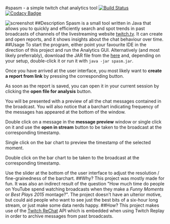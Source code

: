 #spasm - a simple twitch chat analytics tool
[![Build Status](https://travis-ci.org/SebastianAigner/spasm.svg?branch=master)](https://travis-ci.org/SebastianAigner/spasm) [![Codacy Badge](https://api.codacy.com/project/badge/Grade/1ef59eb5d0d747b7886cefe4a774d7b5)](https://www.codacy.com/app/sebastian-aigner/spasm?utm_source=github.com&amp;utm_medium=referral&amp;utm_content=SebastianAigner/spasm&amp;utm_campaign=Badge_Grade)

![screenshot](https://i.imgur.com/SFP0GAq.png "Main analysis user interface")
##Description
Spasm is a small tool written in Java that allows you to quickly and efficiently search and spot trends in past broadcasts of channels of the livestreaming website [twitch.tv](https://www.twitch.tv/). It can create and open reports, and it shows insights about the chat behaviour over time.
##Usage
To start the program, either point your favourite IDE in the direction of this project and run the Analytics GUI. Alternatively (and most likely preferrably), download the JAR file from the [here](https://github.com/SebastianAigner/spasm/releases/download/v.1.0/spasm.jar) and, depending on your setup, double-click it or run it with ``java -jar spasm.jar``.

Once you have arrived at the user interface, you most likely want to **create a report from link** by pressing the corresponding button.

As soon as the report is saved, you can open it in your current session by clicking the **open file for analysis** button.

You will be presented with a preview of all the chat messages contained in the broadcast. You will also notice that a barchart indicating frequency of the messages has appeared at the bottom of the window.

Double click on a message in the **message preview** window or single click on it and use the **open in stream** button to be taken to the broadcast at the corresponding timestamp.

Single click on the bar chart to preview the timestamp of the selected moment.

Double click on the bar chart to be taken to the broadcast at the corresponding timestamp.

Use the slider at the bottom of the user interface to adjust the resolution / fine-grainedness of the barchart.
##Why?
This project was mostly made for fun. It was also an indirect result of the question "How much time do people on YouTube spend watching broadcasts when they make a *Funny Moments* or *Best Plays 2015* montage?". The project doesn't have an ulterior motive, but could aid people who want to see just the best bits of a six-hour long stream, or just make some data nerds happy.
##How?
This project makes use of the [Twitch ReChat](https://blog.twitch.tv/update-chat-replay-is-now-live-the-official-twitch-blog-aac0b82305b6#.1n9bf6m3p) API which is embedded when using Twitch Replay in order to archive messages from past broadcasts.
